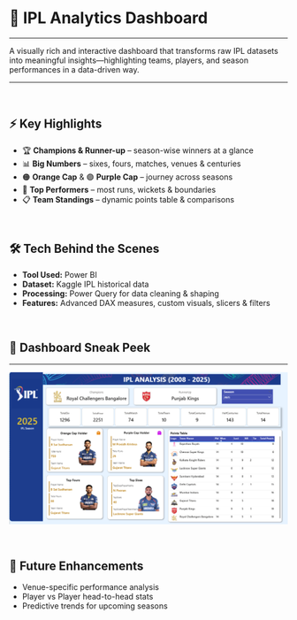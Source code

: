 # 🏏 IPL Analytics Dashboard
---

A visually rich and interactive dashboard that transforms raw IPL datasets into meaningful insights—highlighting teams, players, and season performances in a data-driven way.  

---
<br>

## ⚡ Key Highlights

- 🏆 **Champions & Runner-up** – season-wise winners at a glance  
- 📊 **Big Numbers** – sixes, fours, matches, venues & centuries  
- 🟠 **Orange Cap** & 🟣 **Purple Cap** – journey across seasons  
- 🥇 **Top Performers** – most runs, wickets & boundaries  
- 📋 **Team Standings** – dynamic points table & comparisons  

<br>

## 🛠️ Tech Behind the Scenes

- **Tool Used:** Power BI  
- **Dataset:** Kaggle IPL historical data  
- **Processing:** Power Query for data cleaning & shaping  
- **Features:** Advanced DAX measures, custom visuals, slicers & filters  

<br>

## 🌟 Dashboard Sneak Peek
--------------------------

![Dashboard Screenshot](https://github.com/ChaitraliM97/ipl-analytics-dashboard/blob/main/IPL_Dashboard.png)  

<br>

## 🚀 Future Enhancements

- Venue-specific performance analysis  
- Player vs Player head-to-head stats  
- Predictive trends for upcoming seasons  
